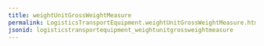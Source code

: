 ```yaml
---
title: weightUnitGrossWeightMeasure
permalink: LogisticsTransportEquipment.weightUnitGrossWeightMeasure.html
jsonid: logisticstransportequipment_weightunitgrossweightmeasure
---
```

